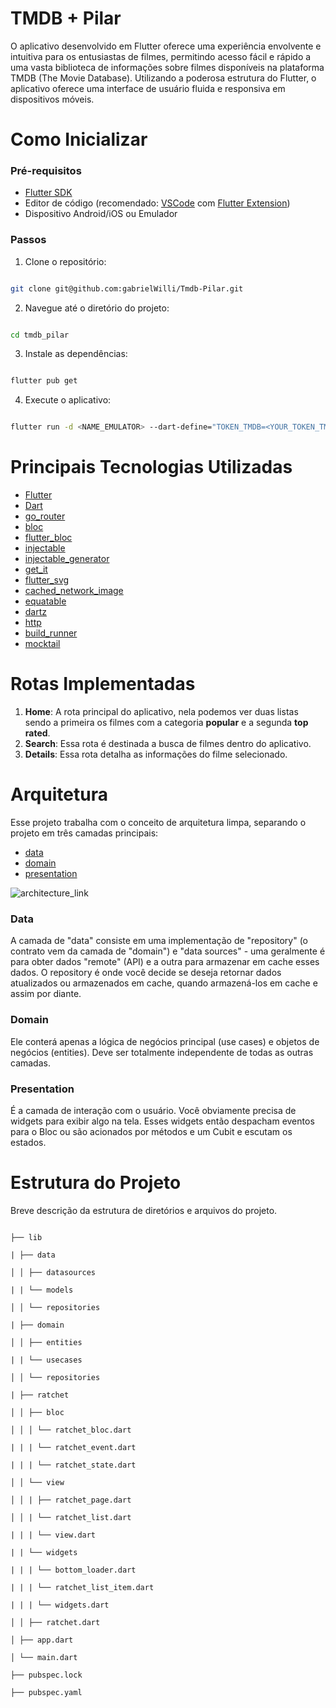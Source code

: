 
# TMDB + Pilar
O aplicativo desenvolvido em Flutter oferece uma experiência envolvente e intuitiva para os entusiastas de filmes, permitindo acesso fácil e rápido a uma vasta biblioteca de informações sobre filmes disponíveis na plataforma TMDB (The Movie Database). Utilizando a poderosa estrutura do Flutter, o aplicativo oferece uma interface de usuário fluida e responsiva em dispositivos móveis.

# Como Inicializar

### Pré-requisitos  

- [Flutter SDK](https://flutter.dev/docs/get-started/install)
- Editor de código (recomendado: [VSCode](https://code.visualstudio.com/) com [Flutter Extension](https://marketplace.visualstudio.com/items?itemName=Dart-Code.flutter))
- Dispositivo Android/iOS ou Emulador

### Passos

1. Clone o repositório:
```bash

git clone git@github.com:gabrielWilli/Tmdb-Pilar.git

```
2. Navegue até o diretório do projeto:

```bash

cd tmdb_pilar

```

3. Instale as dependências:

```bash

flutter pub get

```

4. Execute o aplicativo:

```bash

flutter run -d <NAME_EMULATOR> --dart-define="TOKEN_TMDB=<YOUR_TOKEN_TMDB>"

```

# Principais Tecnologias Utilizadas

- [Flutter](https://flutter.dev/)
- [Dart](https://dart.dev/)
- [go_router](https://pub.dev/packages/go_router)
- [bloc](https://pub.dev/packages/bloc)
- [flutter_bloc](https://pub.dev/packages/flutter_bloc)
- [injectable](https://pub.dev/packages/injectable)
- [injectable_generator](https://pub.dev/packages/injectable_generator)
- [get_it](https://pub.dev/packages/get_it)
- [flutter_svg](https://pub.dev/packages/flutter_svg)
- [cached_network_image](https://pub.dev/packages/cached_network_image)
- [equatable](https://pub.dev/packages/equatable)
- [dartz](https://pub.dev/packages/dartz)
- [http](https://pub.dev/packages/http)
- [build_runner](https://pub.dev/packages/build_runner)
- [mocktail](https://pub.dev/packages/mocktail)

# Rotas Implementadas

1.  **Home**: A rota principal do aplicativo, nela podemos ver duas listas sendo a primeira os filmes com a categoria **popular** e a segunda **top rated**.
2.  **Search**: Essa rota é destinada a busca de filmes dentro do aplicativo.
3.  **Details**: Essa rota detalha as informações do filme selecionado.

# **Arquitetura**

Esse projeto trabalha com o conceito de arquitetura limpa, separando o projeto em três camadas principais:

- [data](#data)
- [domain](#domain)
- [presentation](#presentation)

![architecture_link]

### **Data**

A camada de "data" consiste em uma implementação de "repository" (o contrato vem da camada de "domain") e "data sources" - uma geralmente é para obter dados "remote" (API) e a outra para armazenar em cache esses dados. O repository é onde você decide se deseja retornar dados atualizados ou armazenados em cache, quando armazená-los em cache e assim por diante.

### **Domain**

Ele conterá apenas a lógica de negócios principal (use cases) e objetos de negócios (entities). Deve ser totalmente independente de todas as outras camadas.

### **Presentation**

É a camada de interação com o usuário. Você obviamente precisa de widgets para exibir algo na tela. Esses widgets então despacham eventos para o Bloc ou são acionados por métodos e um Cubit e escutam os estados.

# Estrutura do Projeto

Breve descrição da estrutura de diretórios e arquivos do projeto.

```

├── lib

| ├── data

│ │ ├── datasources

| | └── models

│ │ └── repositories

| ├── domain

│ │ ├── entities

| | └── usecases

│ │ └── repositories

| ├── ratchet

│ │ ├── bloc

│ │ │ └── ratchet_bloc.dart

| | | └── ratchet_event.dart

| | | └── ratchet_state.dart

│ │ └── view

│ │ | ├── ratchet_page.dart

│ │ | └── ratchet_list.dart

| | | └── view.dart

| | └── widgets

| | | └── bottom_loader.dart

| | | └── ratchet_list_item.dart

| | | └── widgets.dart

│ │ ├── ratchet.dart

│ ├── app.dart

│ └── main.dart

├── pubspec.lock

├── pubspec.yaml

```

[architecture_link]: https://raw.githubusercontent.com/ResoCoder/flutter-tdd-clean-architecture-course/master/architecture-proposal.png
